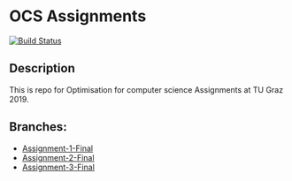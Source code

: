 # OCS Assignments

[![Build Status](https://img.shields.io/badge/build-passing-brightgreen)](https://github.com/SvenCelin/OCS-Assignments-Python)

## Description

This is repo for Optimisation for computer science Assignments at TU Graz 2019. 

## Branches:
- [Assignment-1-Final](https://github.com/SvenCelin/OCS-Assignment1-Python/tree/Assignment-1-Final "Assignment-1-Final")
- [Assignment-2-Final](https://github.com/SvenCelin/OCS-Assignment1-Python/tree/Assignment-2-Final "Assignment-2-Final")
- [Assignment-3-Final](https://github.com/SvenCelin/OCS-Assignment1-Python/tree/Assignment-3-Final "Assignment-3-Final")
